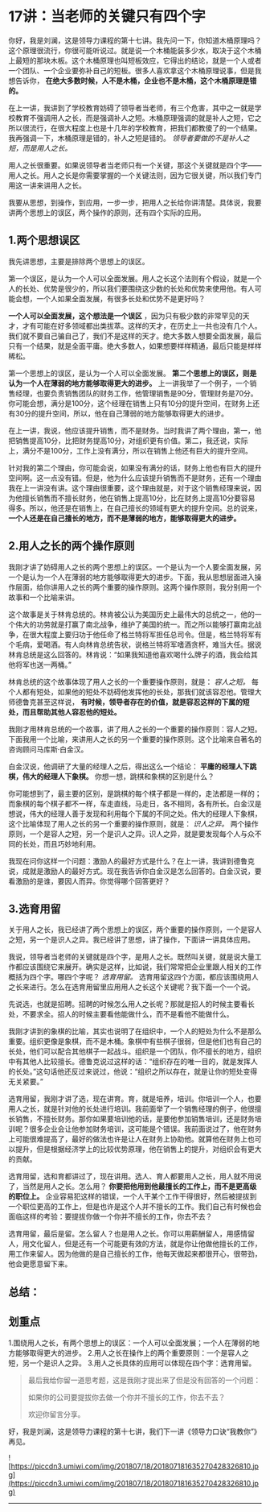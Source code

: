 # 17讲：当老师的关键只有四个字

你好，我是刘澜，这是领导力课程的第十七讲。我先问一下，你知道木桶原理吗？这个原理很流行，你很可能听说过。就是说一个木桶能装多少水，取决于这个木桶上最短的那块木板。这个木桶原理也叫短板效应，它得出的结论，就是一个人或者一个团队、一个企业要弥补自己的短板。很多人喜欢拿这个木桶原理说事，但是我想告诉你， **在绝大多数时候，人不是木桶，企业也不是木桶，这个木桶原理是错的。**

在上一讲，我讲到了学校教育妨碍了领导者当老师，有三个危害，其中之一就是学校教育不强调用人之长，而是强调补人之短。木桶原理强调的就是补人之短，它之所以很流行，在很大程度上也是十几年的学校教育，把我们都教傻了的一个结果。我再强调一下，木桶原理是错的，补人之短是错的。 *领导者要做的不是补人之短，而是用人之长。*

用人之长很重要。如果说领导者当老师只有一个关键，那这个关键就是四个字——用人之长。用人之长是你需要掌握的一个关键法则，因为它很关键，所以我们专门用这一讲来讲用人之长。

我要从思想，到操作，到应用，一步一步，把用人之长给你讲清楚。具体说，我要讲两个思想上的误区，两个操作的原则，还有四个实际的应用。

## 1.两个思想误区

我先讲思想，主要是排除两个思想上的误区。

第一个误区，是认为一个人可以全面发展。用人之长这个法则有个假设，就是一个人的长处、优势是很少的，所以我们要围绕这少数的长处和优势来使用他。有人可能会想，一个人如果全面发展，有很多长处和优势不是更好吗？

 **一个人可以全面发展，这个想法是一个误区** ，因为只有极少数的非常罕见的天才，才有可能在好多领域都出类拔萃。这样的天才，在历史上一共也没有几个人。我们就不要自己骗自己了，我们不是这样的天才。绝大多数人想要全面发展，最后只有一个结果，就是全面平庸。绝大多数人，如果想要样样精通，最后只能是样样稀松。

第一个思想上的误区，是认为一个人可以全面发展。 **第二个思想上的误区，则是认为一个人在薄弱的地方能够取得更大的进步。** 上一讲我举了一个例子，一个销售经理，也要负责销售团队的财务工作，他管理销售是90分，管理财务是70分。你可能会想，满分是100分，这个经理在销售上只有10分的提升空间，在财务上还有30分的提升空间，所以，他在自己薄弱的地方能够取得更大的进步。

在上一讲，我说，他应该提升销售，而不是财务。当时我讲了两个理由，第一，他把销售提高10分，比把财务提高10分，对组织更有价值。第二，我还说，实际上，满分不是100分，工作上没有满分，所以在销售上他还有巨大的提升空间。

针对我的第二个理由，你可能会说，如果没有满分的话，财务上他也有巨大的提升空间啊。这一点没有错。但是，他为什么应该提升销售而不是财务，还有一个理由我在上一讲没有讲。这个理由很重要，这个理由就是，对于这个销售经理来说，因为他擅长销售而不擅长财务，他在销售上提高10分，比在财务上提高10分要容易得多。所以，他还是在销售上，在自己擅长的领域有更大的提升空间。总的说来， **一个人还是在自己擅长的地方，而不是薄弱的地方，能够取得更大的进步。**

## 2.用人之长的两个操作原则

我刚才讲了妨碍用人之长的两个思想上的误区。一个是认为一个人要全面发展，另一个是认为一个人在薄弱的地方能够取得更大的进步。下面，我从思想层面进入操作层面，给你讲用人之长的两个重要的操作原则。这两个操作原则，我分别用一个故事和一个比喻来讲。

这个故事是关于林肯总统的。林肯被公认为美国历史上最伟大的总统之一，他的一个伟大的功劳就是打赢了南北战争，维护了美国的统一。而之所以能够打赢南北战争，在很大程度上要归功于他任命了格兰特将军担任总司令。但是，格兰特将军有个毛病，爱喝酒。有人向林肯总统告状，说格兰特将军嗜酒贪杯，难当大任。据说林肯总统是这么回答的。林肯说：“如果我知道他喜欢喝什么牌子的酒，我会给其他将军也送一两桶。”

林肯总统的这个故事体现了用人之长的一个重要操作原则，就是： *容人之短。* 每个人都有短处，如果他的短处不妨碍他发挥他的长处，那我们就该容忍他。管理大师德鲁克甚至这样说， **有时候，领导者存在的价值，就是容忍这样的下属的短处，而且帮助其他人容忍他的短处。**

我刚才用林肯总统的一个故事，讲了用人之长的一个重要的操作原则：容人之短。下面我用一个比喻，来讲用人之长的另一个重要的操作原则。这个比喻来自著名的咨询顾问马库斯·白金汉。

白金汉说，他调研了大量的经理人之后，得出这么一个结论： **平庸的经理人下跳棋，伟大的经理人下象棋。** 你想一想，跳棋和象棋的区别是什么？

你可能想到了，最主要的区别，是跳棋的每个棋子都是一样的，走法都是一样的；而象棋的每个棋子都不一样，车走直线，马走日，各不相同，各有所长。白金汉是想说，伟大的经理人善于发现和利用每个下属的不同之处。伟大的经理人下象棋，这个比喻体现了用人之长的另一个重要的操作原则，就是： *识人之异。* 两个操作原则，一个是容人之短，另一个是识人之异。识人之异，就是要发现每个人与众不同的长处，而且巧妙地利用。

我现在问你这样一个问题：激励人的最好方式是什么？在上一讲，我讲到德鲁克说，成就是激励人的最好方式。现在我告诉你白金汉是怎么回答的。白金汉说，要看激励的是谁，要因人而异。你觉得哪个回答更好？

## 3.选育用留

关于用人之长，我已经讲了两个思想上的误区，两个重要的操作原则，一个是容人之短，另一个是识人之异。我已经讲了思想，讲了操作，下面讲一讲具体应用。

我说，领导者当老师的关键就是四个字，是用人之长。既然叫关键，就是说大量工作都应该围绕它来展开。确实是这样，比如说，我们常常把企业里跟人相关的工作概括为四个字。哪四个字呢？ *选育用留。* 选育用留这四个方面，都应该围绕用人之长来进行。怎么在选育用留里应用用人之长这个关键呢？我下面一个一个说。

先说选，也就是招聘。招聘的时候怎么用人之长呢？那就是招人的时候主要看长处，不要求全。招人的时候主要看他能做什么，而不是看他不能做什么。

我刚才讲到的象棋的比喻，其实也说明了在组织中，一个人的短处为什么不是那么重要。组织更像是象棋，而不是木桶。象棋中有些棋子很弱，但是他们也有自己的长处，他们可以配合其他棋子一起战斗。组织是一个团队，你不擅长的地方，组织中有其他人比较擅长。德鲁克说过这样的话：“组织存在的唯一目的，就是发挥人的长处。”这句话他还反过来说过，他说：“组织之所以存在，就是让你的短处变得无关紧要。”

选育用留，我刚才讲了选，现在讲育。育，就是培养，培训。你培训一个人，也要用人之长，就是针对他的长处进行培训。我前面举了一个销售经理的例子，他很擅长销售，不擅长财务。那你如果要培训他的话，是要他参加销售培训，还是财务培训呢？很多企业会让他参加财务培训，这可能是个错误。我前面说过了，他在财务上可能很难提高了，最好的做法也许是让人在财务上协助他。就算他在财务上也可以提升，但是根据经济学上的比较优势原理，他在销售上的提升，对组织会有更大的贡献。

选育用留，选和育都讲过了，现在讲用。选人、育人都要用人之长，用人就不用说了，当然是用人之长。怎么用？ **你要把他用到他最擅长的工作上，而不是更高级的职位上。** 企业容易犯这样的错误，一个人干某个工作干得很好，然后被提拔到一个职位更高的工作上，但是也许是这个人并不擅长的工作。我们自己有时候也会面临这样的考验：要提拔你做一个你并不擅长的工作，你去不去？

选育用留，最后是留。怎么留人？也是用人之长。你可以用薪酬留人，用感情留人，用文化留人，但是还有一个可能更有效的方法，就是你让他做他擅长的工作，用工作来留人。因为他做的是自己擅长的工作，他每天做起来都很开心，很带劲，他会更愿意留下来。

## 总结：

## 划重点

1.围绕用人之长，有两个思想上的误区：一个人可以全面发展；一个人在薄弱的地方能够取得更大的进步。
2.用人之长在操作上的两个重要原则：一个是容人之短，另一个是识人之异。
3.用人之长具体的应用可以体现在四个字：选育用留。

> 最后我给你留一道思考题，这是我刚才提出来了但是没有回答的一个问题：
> 
> 如果你的公司要提拔你去做一个你并不擅长的工作，你去不去？
> 
> 欢迎你留言分享。

好，我是刘澜，这是领导力课程的第十七讲，我们下一讲《领导力口诀“我教你”》再见。

![https://piccdn3.umiwi.com/img/201807/18/201807181635270428326810.jpg](https://piccdn3.umiwi.com/img/201807/18/201807181635270428326810.jpg)

---
